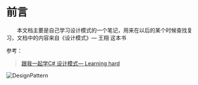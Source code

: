 # 前言
&emsp;&emsp;本文档主要是自己学习设计模式的一个笔记，用来在以后的某个时候查找复习，文档中的内容来自《设计模式》— 王翔 这本书

参考：
> [跟我一起学C# 设计模式— Learning hard](https://www.cnblogs.com/zhili/category/496417.html)

![DesignPattern](../static/img/IMG_0201.PNG)